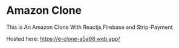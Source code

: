 # Amazon Clone

This is An Amazon Clone With Reactjs,Firebase and Strip-Payment

Hosted here: https://e-clone-a5a98.web.app/
